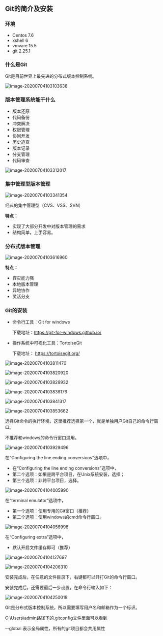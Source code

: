 ## Git的简介及安装

### 环境

- Centos 7.6
- xshell 6
- vmvare 15.5
- git 2.25.1



### 什么是Git

Git是目前世界上最先进的分布式版本控制系统。

![image-20200704103103638](images/image-20200704103103638.png)



### 版本管理系统能干什么

- 版本还原
- 代码备份
- 冲突解决
- 权限管理
- 协同开发
- 历史追查
- 版本记录
- 分支管理
- 代码审查

![image-20200704103312017](images/image-20200704103312017.png)



### 集中管理型版本管理

![image-20200704103341354](images/image-20200704103341354.png)



经典的集中管理型（CVS、VSS、SVN）

**特点：**

- 实现了大部分开发中对版本管理的需求
- 结构简单，上手容易。



### 分布式版本管理

![image-20200704103616960](images/image-20200704103616960.png)

**特点：**

- 容灾能力强
- 本地版本管理
- 异地协作
- 灵活分支





### Git的安装

- 命令行工具：Git for windows

  下载地址：https://git-for-windows.github.io/

- 操作系统中可视化工具：TortoiseGit

  下载地址： https://tortoisegit.org/

![image-20200704103811470](images/image-20200704103811470.png)



![image-20200704103820920](images/image-20200704103820920.png)



![image-20200704103826932](images/image-20200704103826932.png)



![image-20200704103836176](images/image-20200704103836176.png)



![image-20200704103841317](images/image-20200704103841317.png)



![image-20200704103853662](images/image-20200704103853662.png)

选择Git命令的执行环境，这里推荐选择第一个，就是单独用户Git自己的命令行窗口。

不推荐和windows的命令行窗口混用。





![image-20200704103929496](images/image-20200704103929496.png)

在“Configuring the line ending conversions”选项中，

- 在“Configuring the line ending conversions”选项中，
- 第二个选项：如果是跨平台项目，在Unix系统安装，选择；
- 第三个选项：非跨平台项目，选择。





![image-20200704104005990](images/image-20200704104005990.png)

在“terminal emulator”选项中，

- 第一个选项：使用专用的Git窗口（推荐）
- 第二个选项：使用windows的cmd命令行窗口。





![image-20200704104056998](images/image-20200704104056998.png)

在“Configuring extra”选项中，

- 默认开启文件缓存即可（推荐）





![image-20200704104127697](images/image-20200704104127697.png)





![image-20200704104206310](images/image-20200704104206310.png)

安装完成后，在任意的文件目录下，右键都可以开打Git的命令行窗口。



安装完成后，还需要最后一步设置，在命令行输入如下：

![image-20200704104250018](images/image-20200704104250018.png)

Git是分布式版本控制系统，所以需要填写用户名和邮箱作为一个标识。

C:\Users\admin路径下的.gitconfig文件里面可以看到

--global 表示全局属性，所有的git项目都会共用属性